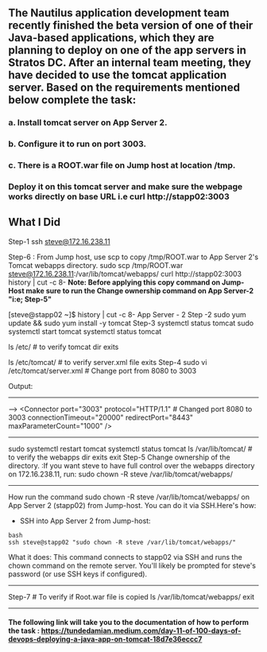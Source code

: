 ## The Nautilus application development team recently finished the beta version of one of their Java-based applications, which they are planning to deploy on one of the app servers in Stratos DC. After an internal team meeting, they have decided to use the tomcat application server. Based on the requirements mentioned below complete the task:

### a. Install tomcat server on App Server 2.

### b. Configure it to run on port 3003.

### c. There is a ROOT.war file on Jump host at location /tmp.

### Deploy it on this tomcat server and make sure the webpage works directly on base URL i.e curl http://stapp02:3003


**What I Did**
--------------------------------------------
Step-1
ssh steve@172.16.238.11

Step-6 : From Jump host, use scp to copy /tmp/ROOT.war to App Server 2's Tomcat webapps directory.
sudo scp /tmp/ROOT.war steve@172.16.238.11:/var/lib/tomcat/webapps/
curl http://stapp02:3003
history | cut -c 8-
**Note: Before applying this copy command on Jump-Host make sure to run the Change ownership command on App Server-2 "i:e; Step-5"**

[steve@stapp02 ~]$ history | cut -c 8-  App Server - 2
Step -2
sudo yum update && sudo yum install -y tomcat
Step-3
systemctl status tomcat
sudo systemctl start tomcat
systemctl status tomcat

ls /etc/ # to verify tomcat dir exits

ls /etc/tomcat/ # to verify server.xml file exits
Step-4
sudo vi /etc/tomcat/server.xml # Change port from 8080 to 3003

Output:

------------------------------------------------
 -->
    <Connector port="3003" protocol="HTTP/1.1" # Changed port 8080 to 3003
               connectionTimeout="20000"
               redirectPort="8443"
               maxParameterCount="1000"
               />
               
------------------------------------------------------
 
sudo systemctl restart tomcat
systemctl status tomcat
ls /var/lib/tomcat/ # to verify the webapps dir exits
exit
Step-5 Change ownership of the directory. :If you want steve to have full control over the webapps directory on 172.16.238.11, run:
sudo chown -R steve /var/lib/tomcat/webapps/

-----------------------------------------------------
How run the command sudo chown -R steve /var/lib/tomcat/webapps/ on App Server 2 (stapp02) from Jump-host.
You can do it via SSH.Here's how:
- SSH into App Server 2 from Jump-host:
```
bash
ssh steve@stapp02 "sudo chown -R steve /var/lib/tomcat/webapps/"
```
What it does: This command connects to stapp02 via SSH and runs the chown command on the remote server. You'll likely be prompted for steve's password (or use SSH keys if configured).

---------------------------------------------------------

Step-7 # To verify if Root.war file is copied
 ls /var/lib/tomcat/webapps/ 
exit

----------------------------------------------------------

#### The following link will take you to the documentation of how to perform the task :  https://tundedamian.medium.com/day-11-of-100-days-of-devops-deploying-a-java-app-on-tomcat-18d7e36eccc7
